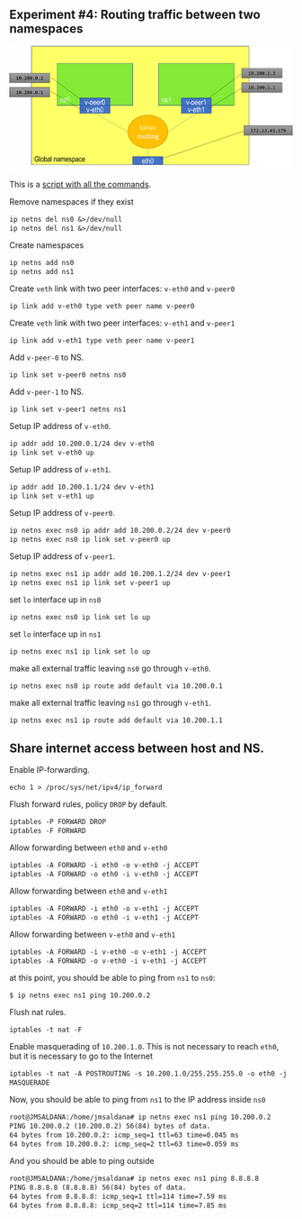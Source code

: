 ## Experiment #4: Routing traffic between two namespaces

![Experiment 4](https://github.com/josemariasaldana/VXLAN-network-in-a-PC/blob/main/experiment4.png)

This is a [script with all the commands](https://github.com/josemariasaldana/VXLAN-network-in-a-PC/blob/main/experiment4.sh).

Remove namespaces if they exist
```
ip netns del ns0 &>/dev/null
ip netns del ns1 &>/dev/null
```

Create namespaces
```
ip netns add ns0
ip netns add ns1
```

Create `veth` link with two peer interfaces: `v-eth0` and `v-peer0`
```
ip link add v-eth0 type veth peer name v-peer0
```

Create `veth` link with two peer interfaces: `v-eth1` and `v-peer1`
```
ip link add v-eth1 type veth peer name v-peer1
```

Add `v-peer-0` to NS.
```
ip link set v-peer0 netns ns0
```

Add `v-peer-1` to NS.
```
ip link set v-peer1 netns ns1
```

Setup IP address of `v-eth0`.
```
ip addr add 10.200.0.1/24 dev v-eth0
ip link set v-eth0 up
```

Setup IP address of `v-eth1`.
```
ip addr add 10.200.1.1/24 dev v-eth1
ip link set v-eth1 up
```

Setup IP address of `v-peer0`.
```
ip netns exec ns0 ip addr add 10.200.0.2/24 dev v-peer0
ip netns exec ns0 ip link set v-peer0 up
```

Setup IP address of `v-peer1`.
```
ip netns exec ns1 ip addr add 10.200.1.2/24 dev v-peer1
ip netns exec ns1 ip link set v-peer1 up
```

set `lo` interface up in `ns0`
```
ip netns exec ns0 ip link set lo up
```
set `lo` interface up in `ns1`
```
ip netns exec ns1 ip link set lo up
```

make all external traffic leaving `ns0` go through `v-eth0`.
```
ip netns exec ns0 ip route add default via 10.200.0.1
```

make all external traffic leaving `ns1` go through `v-eth1`.
```
ip netns exec ns1 ip route add default via 10.200.1.1
```

## Share internet access between host and NS.

Enable IP-forwarding.
```
echo 1 > /proc/sys/net/ipv4/ip_forward
```

Flush forward rules, policy `DROP` by default.
```
iptables -P FORWARD DROP
iptables -F FORWARD
```

Allow forwarding between `eth0` and `v-eth0`
```
iptables -A FORWARD -i eth0 -o v-eth0 -j ACCEPT
iptables -A FORWARD -o eth0 -i v-eth0 -j ACCEPT
```

Allow forwarding between `eth0` and `v-eth1`
```
iptables -A FORWARD -i eth0 -o v-eth1 -j ACCEPT
iptables -A FORWARD -o eth0 -i v-eth1 -j ACCEPT
```

Allow forwarding between `v-eth0` and `v-eth1`
```
iptables -A FORWARD -i v-eth0 -o v-eth1 -j ACCEPT
iptables -A FORWARD -o v-eth0 -i v-eth1 -j ACCEPT
```

at this point, you should be able to ping from `ns1` to `ns0`:
```
$ ip netns exec ns1 ping 10.200.0.2
```

Flush nat rules.
```
iptables -t nat -F
```

Enable masquerading of `10.200.1.0`. This is not necessary to reach `eth0`, but it is necessary to go to the Internet
```
iptables -t nat -A POSTROUTING -s 10.200.1.0/255.255.255.0 -o eth0 -j MASQUERADE
```

Now, you should be able to ping from `ns1` to the IP address inside `ns0`
```
root@JMSALDANA:/home/jmsaldana# ip netns exec ns1 ping 10.200.0.2
PING 10.200.0.2 (10.200.0.2) 56(84) bytes of data.
64 bytes from 10.200.0.2: icmp_seq=1 ttl=63 time=0.045 ms
64 bytes from 10.200.0.2: icmp_seq=2 ttl=63 time=0.059 ms
```

And you should be able to ping outside
```
root@JMSALDANA:/home/jmsaldana# ip netns exec ns1 ping 8.8.8.8
PING 8.8.8.8 (8.8.8.8) 56(84) bytes of data.
64 bytes from 8.8.8.8: icmp_seq=1 ttl=114 time=7.59 ms
64 bytes from 8.8.8.8: icmp_seq=2 ttl=114 time=7.85 ms
```
